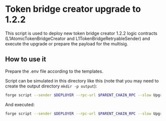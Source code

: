 # Token bridge creator upgrade to 1.2.2

This script is used to deploy new token bridge creator 1.2.2 logic contracts (L1AtomicTokenBridgeCreator and L1TokenBridgeRetryableSender) and execute the upgrade or prepare the payload for the multisig.

## How to use it

Prepare the .env file according to the templates.

Script can be simulated in this directory like this (note that you may need to create the output directory `mkdir -p output`):

```bash
forge script --sender $DEPLOYER --rpc-url $PARENT_CHAIN_RPC --slow UpgradeTokenBridgeCreatorScript -vvv
```

And executed:

```bash
forge script --sender $DEPLOYER --rpc-url $PARENT_CHAIN_RPC --slow UpgradeTokenBridgeCreatorScript -vvv --verify --broadcast
```
